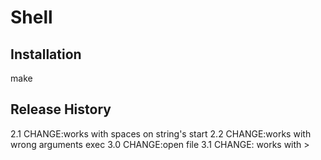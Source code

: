 Shell
=====

Installation 
-----
make

Release History
----
2.1 
CHANGE:works with spaces on string's start
2.2
CHANGE:works with wrong arguments exec
3.0
CHANGE:open file
3.1
CHANGE: works with >	
